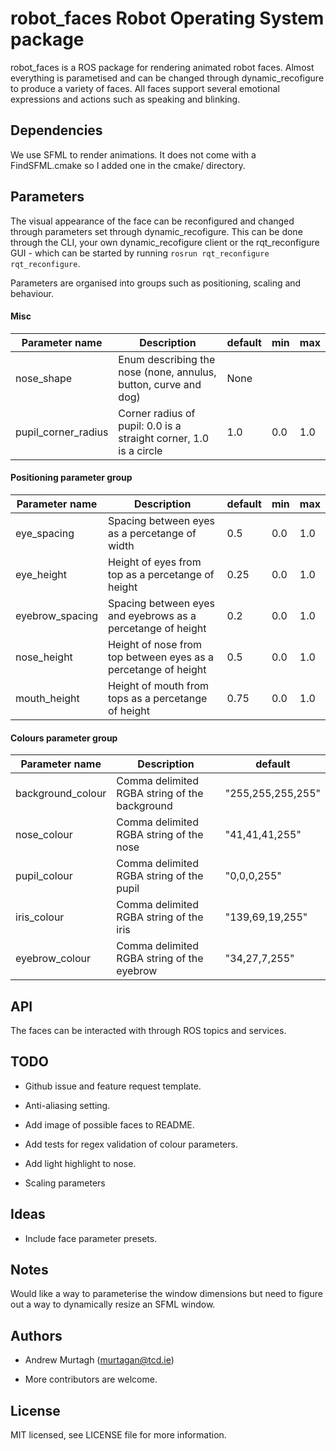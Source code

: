 # robot_faces Robot Operating System package

robot_faces is a ROS package for rendering animated robot faces. Almost everything is parametised and can be changed through dynamic_recofigure to produce a variety of faces. All faces support several emotional expressions and actions such as speaking and blinking.

## Dependencies

We use SFML to render animations. It does not come with a FindSFML.cmake so I added one in the cmake/ directory.

## Parameters

The visual appearance of the face can be reconfigured and changed through parameters set through dynamic_recofigure. This can be done through the CLI, your own dynamic_recofigure client or the rqt_reconfigure GUI - which can be started by running `rosrun rqt_reconfigure rqt_reconfigure`.

Parameters are organised into groups such as positioning, scaling and behaviour.

#### Misc

| Parameter name      | Description                                                       | default | min | max |
| ------------------- | ----------------------------------------------------------------- | ------- | --- | --- |
| nose_shape          | Enum describing the nose (none, annulus, button, curve and dog)   | None    |     |     |
| pupil_corner_radius | Corner radius of pupil: 0.0 is a straight corner, 1.0 is a circle | 1.0     | 0.0 | 1.0 |



#### Positioning parameter group

| Parameter name  | Description                                                    | default | min | max |
| --------------- | -------------------------------------------------------------- | ------- | --- | --- |
| eye_spacing     | Spacing between eyes as a percetange of width                  | 0.5     | 0.0 | 1.0 |
| eye_height      | Height of eyes from top as a percetange of height              | 0.25    | 0.0 | 1.0 |
| eyebrow_spacing | Spacing between eyes and eyebrows as a percetange of height    | 0.2     | 0.0 | 1.0 |
| nose_height     | Height of nose from top between eyes as a percetange of height | 0.5     | 0.0 | 1.0 |
| mouth_height    | Height of mouth from tops as a percetange of height            | 0.75    | 0.0 | 1.0 |

#### Colours parameter group

| Parameter name    | Description                                   | default           |
| ----------------- | --------------------------------------------- | ----------------- |
| background_colour | Comma delimited RGBA string of the background | "255,255,255,255" |
| nose_colour       | Comma delimited RGBA string of the nose       | "41,41,41,255"    |
| pupil_colour      | Comma delimited RGBA string of the pupil      | "0,0,0,255"       |
| iris_colour       | Comma delimited RGBA string of the iris       | "139,69,19,255"   |
| eyebrow_colour    | Comma delimited RGBA string of the eyebrow    | "34,27,7,255"     |



## API

The faces can be interacted with through ROS topics and services.

## TODO

* Github issue and feature request template.

* Anti-aliasing setting.

* Add image of possible faces to README.

* Add tests for regex validation of colour parameters.

* Add light highlight to nose.

* Scaling parameters

## Ideas

* Include face parameter presets.

## Notes

Would like a way to parameterise the window dimensions but need to figure out a way to dynamically resize an SFML window.

## Authors

* Andrew Murtagh (murtagan@tcd.ie)

* More contributors are welcome.

## License

MIT licensed, see LICENSE file for more information.
